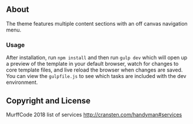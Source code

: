 ## About


The theme features multiple content sections with an off canvas navigation menu.




### Usage

After installation, run `npm install` and then run `gulp dev` which will open up a preview of the template in your default browser, watch for changes to core template files, and live reload the browser when changes are saved. You can view the `gulpfile.js` to see which tasks are included with the dev environment.



## Copyright and License


MurffCode 2018
list of services
http://cransten.com/handyman#services